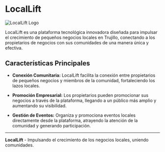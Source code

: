 # LocalLift

![LocalLift Logo](link_a_la_imagen_del_logo.png)

LocalLift es una plataforma tecnológica innovadora diseñada para impulsar el crecimiento de pequeños negocios locales en Trujillo, conectando a los propietarios de negocios con sus comunidades de una manera única y efectiva.

## Características Principales

- **Conexión Comunitaria:** LocalLift facilita la conexión entre propietarios de pequeños negocios y miembros de la comunidad, fortaleciendo los lazos locales.

- **Promoción Empresarial:** Los propietarios pueden promocionar sus negocios a través de la plataforma, llegando a un público más amplio y aumentando su visibilidad.

- **Gestión de Eventos:** Organiza y promociona eventos locales directamente desde la plataforma, atrayendo la atención de la comunidad y generando participación.


---

**LocalLift** - Impulsando el crecimiento de los negocios locales, uniendo comunidades.
